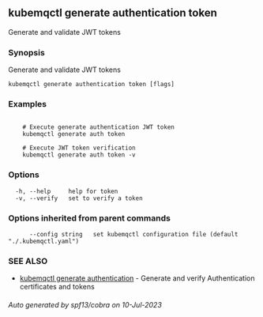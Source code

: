 ## kubemqctl generate authentication token

Generate and validate JWT tokens

### Synopsis

Generate and validate JWT tokens

```
kubemqctl generate authentication token [flags]
```

### Examples

```

	# Execute generate authentication JWT token
 	kubemqctl generate auth token

	# Execute JWT token verification
 	kubemqctl generate auth token -v

```

### Options

```
  -h, --help     help for token
  -v, --verify   set to verify a token
```

### Options inherited from parent commands

```
      --config string   set kubemqctl configuration file (default "./.kubemqctl.yaml")
```

### SEE ALSO

* [kubemqctl generate authentication](kubemqctl_generate_authentication.md)	 - Generate and verify Authentication certificates and tokens

###### Auto generated by spf13/cobra on 10-Jul-2023
